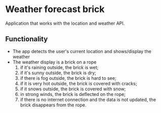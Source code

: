 # Weather forecast brick

Application that works with the location and weather API.

## Functionality

 - The app detects the user's current location and shows/display the weather
 - The weather display is a brick on a rope
   1. if it's raining outside, the brick is wet;
   2. if it's sunny outside, the brick is dry;
   3. if there is fog outside, the brick is hard to see;
   4. if it is very hot outside, the brick is covered with cracks;
   5. if it snows outside, the brick is covered with snow;
   6. in strong winds, the brick is deflected on the rope;
   7. if there is no internet connection and the data is not updated, the brick disappears from the rope.

